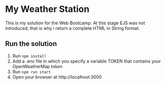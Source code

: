 # My Weather Station
This is my solution for the Web Bootcamp.
At this stage EJS was not introduced, that is why i return a complete HTML in String format.
## Run the solution
1.  Run ``` npm install ```
2.  Add a .env file in which you specify a variable TOKEN that contains your OpenWeatherMap token
3.  Run ``` npm run start ```
4.  Open your browser at http://localhost:3000